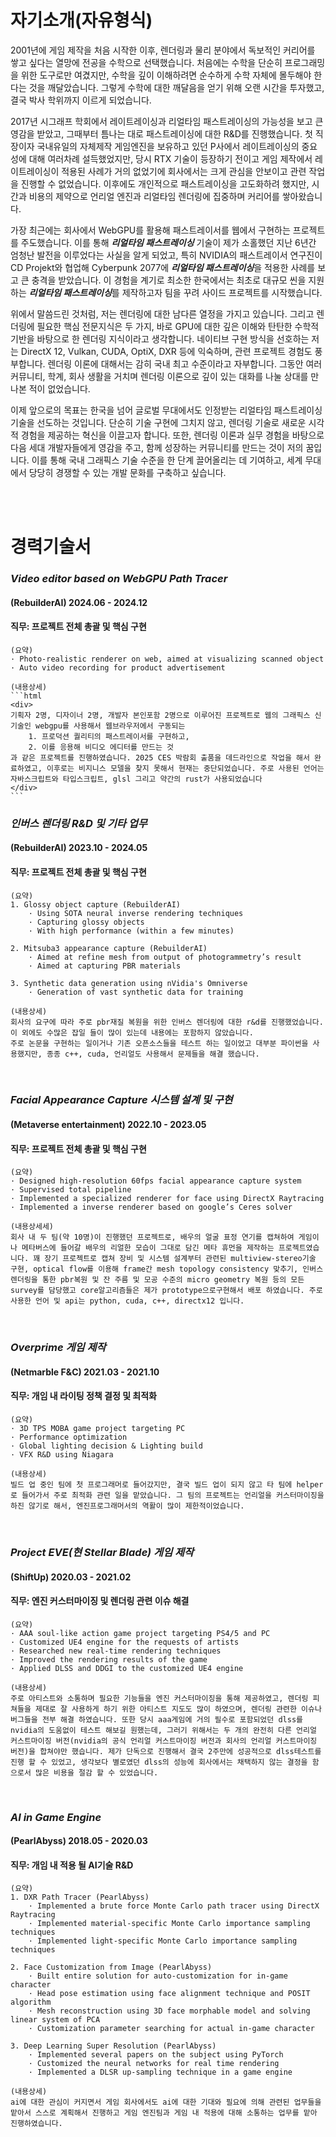 # 자기소개(자유형식)
2001년에 게임 제작을 처음 시작한 이후, 렌더링과 물리 분야에서 독보적인 커리어를 쌓고 싶다는 열망에 전공을 수학으로 선택했습니다. 처음에는 수학을 단순히 프로그래밍을 위한 도구로만 여겼지만, 수학을 깊이 이해하려면 순수하게 수학 자체에 몰두해야 한다는 것을 깨달았습니다. 그렇게 수학에 대한 깨달음을 얻기 위해 오랜 시간을 투자했고, 결국 박사 학위까지 이르게 되었습니다.

2017년 시그래프 학회에서 레이트레이싱과 리얼타임 패스트레이싱의 가능성을 보고 큰 영감을 받았고, 그때부터 틈나는 대로 패스트레이싱에 대한 R&D를 진행했습니다. 첫 직장이자 국내유일의 자체제작 게임엔진을 보유하고 있던 P사에서 레이트레이싱의 중요성에 대해 여러차례 설득했었지만, 당시 RTX 기술이 등장하기 전이고 게임 제작에서 레이트레이싱이 적용된 사례가 거의 없었기에 회사에서는 크게 관심을 안보이고 관련 작업을 진행할 수 없었습니다. 이후에도 개인적으로 패스트레이싱을 고도화하려 했지만, 시간과 비용의 제약으로 언리얼 엔진과 리얼타임 렌더링에 집중하며 커리어를 쌓아왔습니다.

가장 최근에는 회사에서 WebGPU를 활용해 패스트레이서를 웹에서 구현하는 프로젝트를 주도했습니다. 이를 통해 ***리얼타임 패스트레이싱*** 기술이 제가 소홀했던 지난 6년간 엄청난 발전을 이루었다는 사실을 알게 되었고, 특히 NVIDIA의 패스트레이서 연구진이 CD Projekt와 협업해 Cyberpunk 2077에 ***리얼타임 패스트레이싱***을 적용한 사례를 보고 큰 충격을 받았습니다. 이 경험을 계기로 최소한 한국에서는 최초로 대규모 씬을 지원하는 ***리얼타임 패스트레이싱***를 제작하고자 팀을 꾸려 사이드 프로젝트를 시작했습니다.

위에서 말씀드린 것처럼, 저는 렌더링에 대한 남다른 열정을 가지고 있습니다. 그리고 렌더링에 필요한 핵심 전문지식은 두 가지, 바로 GPU에 대한 깊은 이해와 탄탄한 수학적 기반을 바탕으로 한 렌더링 지식이라고 생각합니다. 네이티브 구현 방식을 선호하는 저는 DirectX 12, Vulkan, CUDA, OptiX, DXR 등에 익숙하며, 관련 프로젝트 경험도 풍부합니다. 렌더링 이론에 대해서는 감히 국내 최고 수준이라고 자부합니다. 그동안 여러 커뮤니티, 학계, 회사 생활을 거치며 렌더링 이론으로 깊이 있는 대화를 나눌 상대를 만나본 적이 없었습니다.

이제 앞으로의 목표는 한국을 넘어 글로벌 무대에서도 인정받는 리얼타임 패스트레이싱 기술을 선도하는 것입니다. 단순히 기술 구현에 그치지 않고, 렌더링 기술로 새로운 시각적 경험을 제공하는 혁신을 이끌고자 합니다. 또한, 렌더링 이론과 실무 경험을 바탕으로 다음 세대 개발자들에게 영감을 주고, 함께 성장하는 커뮤니티를 만드는 것이 저의 꿈입니다. 이를 통해 국내 그래픽스 기술 수준을 한 단계 끌어올리는 데 기여하고, 세계 무대에서 당당히 경쟁할 수 있는 개발 문화를 구축하고 싶습니다.

<br>
<br>

# 경력기술서
### *Video editor based on WebGPU Path Tracer*
#### (RebuilderAI)  2024.06 - 2024.12  
#### 직무: 프로젝트 전체 총괄 및 핵심 구현  
    (요약)
    · Photo-realistic renderer on web, aimed at visualizing scanned object  
    · Auto video recording for product advertisement 

    (내용상세) 
    ```html
    <div>
    기획자 2명, 디자이너 2명, 개발자 본인포함 2명으로 이루어진 프로젝트로 웹의 그래픽스 신기술인 webgpu를 사용해서 웹브라우저에서 구동되는
        1. 프로덕션 퀄리티의 패스트레이서를 구현하고, 
        2. 이를 응용해 비디오 에디터를 만드는 것
    과 같은 프로젝트를 진행하였습니다. 2025 CES 박람회 출품을 데드라인으로 작업을 해서 완료하였고, 이후로는 비지니스 모델을 찾지 못해서 현재는 중단되었습니다. 주로 사용된 언어는 자바스크립트와 타입스크립트, glsl 그리고 약간의 rust가 사용되었습니다
    </div>
    ```


### *인버스 렌더링 R&D 및 기타 업무*
#### (RebuilderAI)  2023.10 - 2024.05  
#### 직무: 프로젝트 전체 총괄 및 핵심 구현  
    (요약)
    1. Glossy object capture (RebuilderAI) 
        · Using SOTA neural inverse rendering techniques 
        · Capturing glossy objects 
        · With high performance (within a few minutes) 

    2. Mitsuba3 appearance capture (RebuilderAI) 
        · Aimed at refine mesh from output of photogrammetry’s result 
        · Aimed at capturing PBR materials 

    3. Synthetic data generation using nVidia's Omniverse
        · Generation of vast synthetic data for training

    (내용상세)
    회사의 요구에 따라 주로 pbr재질 복원을 위한 인버스 렌더링에 대한 r&d를 진행했었습니다. 이 외에도 수많은 잡일 들이 많이 있는데 내용에는 포함하지 않았습니다.
    주로 논문을 구현하는 일이거나 기존 오픈소스들을 테스트 하는 일이었고 대부분 파이썬을 사용했지만, 종종 c++, cuda, 언리얼도 사용해서 문제들을 해결 했습니다.
<br>

### *Facial Appearance Capture 시스템 설계 및 구현*
#### (Metaverse entertainment)  2022.10 - 2023.05  
#### 직무: 프로젝트 전체 총괄 및 핵심 구현  
    (요약)
    · Designed high-resolution 60fps facial appearance capture system 
    · Supervised total pipeline 
    · Implemented a specialized renderer for face using DirectX Raytracing 
    · Implemented a inverse renderer based on google’s Ceres solver 

    (내용상세세)
    회사 내 두 팀(약 10명)이 진행했던 프로젝트로, 배우의 얼굴 표정 연기를 캡쳐하여 게임이나 메타버스에 들어갈 배우의 리얼한 모습이 그대로 담긴 메타 휴먼을 제작하는 프로젝트였습니다. 꽤 장기 프로젝트로 캡쳐 장비 및 시스템 설계부터 관련된 multiview-stereo기술 구현, optical flow를 이용해 frame간 mesh topology consistency 맞추기, 인버스렌더링을 통한 pbr복원 및 잔 주름 및 모공 수준의 micro geometry 복원 등의 모든 survey를 담당했고 core알고리즘들은 제가 prototype으로구현해서 배포 하였습니다. 주로 사용한 언어 및 api는 python, cuda, c++, directx12 입니다.
<br>

### *Overprime 게임 제작*
#### (Netmarble F&C)  2021.03 - 2021.10  
#### 직무: 개임 내 라이팅 정책 결정 및 최적화 
    (요약)
    · 3D TPS MOBA game project targeting PC 
    · Performance optimization 
    · Global lighting decision & Lighting build 
    · VFX R&D using Niagara

    (내용상세)
    빌드 업 중인 팀에 첫 프로그래머로 들어갔지만, 결국 빌드 업이 되지 않고 타 팀에 helper로 들어가서 주로 최적화 관련 일을 맡았습니다. 그 팀의 프로젝트는 언리얼을 커스터마이징을 하진 않기로 해서, 엔진프로그래머서의 역활이 많이 제한적이었습니다. 
<br>

### *Project EVE(현 Stellar Blade)  게임 제작*
#### (ShiftUp)  2020.03 - 2021.02  
#### 직무: 엔진 커스터마이징 및 렌더링 관련 이슈 해결 
    (요약)
    · AAA soul-like action game project targeting PS4/5 and PC 
    · Customized UE4 engine for the requests of artists 
    · Researched new real-time rendering techniques 
    · Improved the rendering results of the game 
    · Applied DLSS and DDGI to the customized UE4 engine

    (내용상세)
    주로 아티스트와 소통하며 필요한 기능들을 엔진 커스터마이징을 통해 제공하였고, 렌더링 피쳐들을 제대로 잘 사용하게 하기 위한 아티스트 지도도 많이 하였으며, 렌더링 관련한 이슈나 버그들을 전부 해결 하였습니다. 또한 당시 aaa게임에 거의 필수로 포함되었던 dlss를 nvidia의 도움없이 테스트 해보길 원했는데, 그러기 위해서는 두 개의 완전히 다른 언리얼 커스트마이징 버전(nvidia의 공식 언리얼 커스트마이징 버전과 회사의 언리얼 커스트마이징 버전)을 합쳐야만 했습니다. 제가 단독으로 진행해서 결국 2주만에 성공적으로 dlss테스트를 진행 할 수 있었고, 생각보다 별로였던 dlss의 성능에 회사에서는 채택하지 않는 결정을 함으로서 많은 비용을 절감 할 수 있었습니다.
<br>

### *AI in Game Engine*
#### (PearlAbyss)  2018.05 - 2020.03   
#### 직무: 개임 내 적용 될 AI기술 R&D 
    (요약)
    1. DXR Path Tracer (PearlAbyss)  
        · Implemented a brute force Monte Carlo path tracer using DirectX Raytracing  
        · Implemented material-specific Monte Carlo importance sampling techniques  
        · Implemented light-specific Monte Carlo importance sampling techniques  

    2. Face Customization from Image (PearlAbyss)  
        · Built entire solution for auto-customization for in-game character  
        · Head pose estimation using face alignment technique and POSIT algorithm  
        · Mesh reconstruction using 3D face morphable model and solving linear system of PCA  
        · Customization parameter searching for actual in-game character  

    3. Deep Learning Super Resolution (PearlAbyss)  
        · Implemented several papers on the subject using PyTorch  
        · Customized the neural networks for real time rendering  
        · Implemented a DLSR up-sampling technique in a game engine 

    (내용상세)
    ai에 대한 관심이 커지면서 게임 회사에서도 ai에 대한 기대와 필요에 의해 관련된 업무들을 맡아서 스스로 계획해서 진행하고 게임 엔진팀과 게임 내 적용에 대해 소통하는 업무를 맡아 진행하였습니다.
